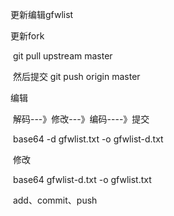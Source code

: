 更新编辑gfwlist

更新fork

​	git pull upstream master

​	然后提交 git push origin master

编辑

​	解码---》修改---》编码----》提交

​	base64 -d gfwlist.txt -o gfwlist-d.txt

​	修改 

​	base64 gfwlist-d.txt -o gfwlist.txt

​	add、commit、push



